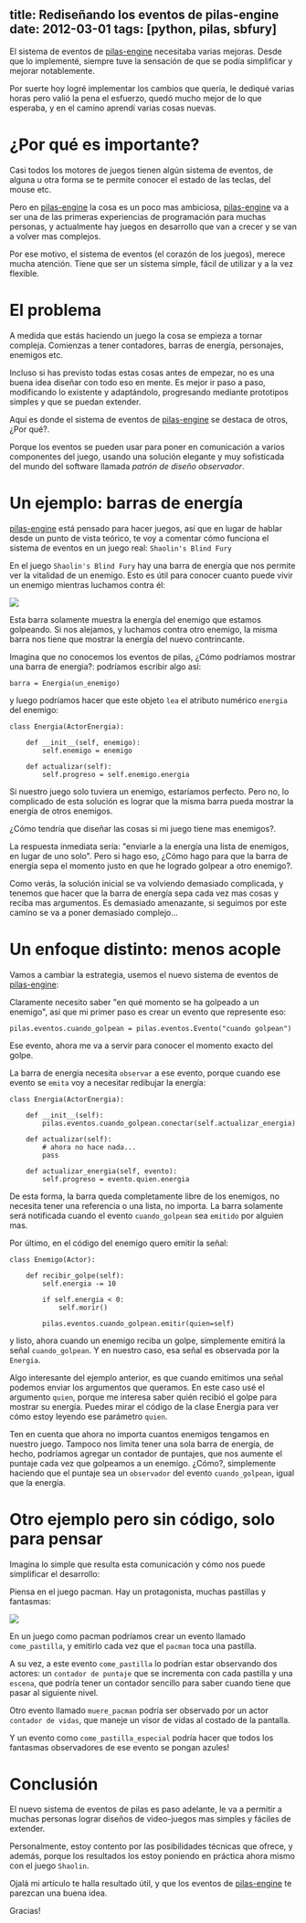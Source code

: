 title: Rediseñando los eventos de pilas-engine
date: 2012-03-01
tags: [python, pilas, sbfury]
---

El sistema de eventos de [pilas-engine] necesitaba
varias mejoras. Desde que lo implementé, siempre tuve
la sensación de que se podía simplificar y mejorar
notablemente.

<!--more-->

Por suerte hoy logré implementar los cambios que quería,
le dediqué varias horas pero valió la pena el esfuerzo, quedó
mucho mejor de lo que esperaba, y en el camino aprendí varias cosas
nuevas.

# ¿Por qué es importante?

Casi todos los motores de juegos tienen algún sistema de eventos,
de alguna u otra forma se te permite conocer el estado de las
teclas, del mouse etc.

Pero en [pilas-engine] la cosa es un poco mas ambiciosa, [pilas-engine]
va a ser una de las primeras experiencias de programación para
muchas personas, y actualmente hay juegos en desarrollo que van
a crecer y se van a volver mas complejos.

Por ese motivo, el sistema de eventos (el corazón de los juegos), merece
mucha atención. Tiene que ser un sistema simple, fácil de utilizar y a
la vez flexible.

# El problema

A medida que estás haciendo un juego la cosa se empieza a tornar
compleja. Comienzas a tener contadores, barras de energía, personajes, enemigos etc.

Incluso si has previsto todas estas cosas antes de empezar, no es
una buena idea diseñar con todo eso en mente. Es mejor ir paso a paso, modificando
lo existente y adaptándolo, progresando mediante prototipos simples y que se 
puedan extender.

Aquí es donde el sistema de eventos de [pilas-engine] se destaca
de otros, ¿Por qué?.

Porque los eventos se pueden usar para poner en comunicación a
varios componentes del juego, usando una solución elegante y
muy sofisticada del mundo del software llamada *patrón de diseño observador*.

# Un ejemplo: barras de energía

[pilas-engine] está pensado para hacer juegos, así que en lugar de
hablar desde un punto de vista teórico, te voy a comentar cómo
funciona el sistema de eventos en un juego real: ``Shaolin's Blind Fury``

En el juego ``Shaolin's Blind Fury`` hay una barra de energía que
nos permite ver la vitalidad de un enemigo. Esto es útil para conocer
cuanto puede vivir un enemigo mientras luchamos contra él:

![](/images/eventos/barra.jpg)

Esta barra solamente muestra la energía del enemigo que estamos
golpeando. Si nos alejamos, y luchamos contra otro enemigo, la misma
barra nos tiene que mostrar la energía del nuevo contrincante.

Imagina que no conocemos los eventos de pilas, ¿Cómo podríamos mostrar
una barra de energia?: podríamos escribir algo así:

    barra = Energia(un_enemigo)

y luego podríamos hacer que este objeto ``lea`` el atributo
numérico ``energia`` del enemigo:

    class Energia(ActorEnergia):

        def __init__(self, enemigo):
            self.enemigo = enemigo

        def actualizar(self):
            self.progreso = self.enemigo.energia


Si nuestro juego solo tuviera un enemigo, estaríamos perfecto. Pero no, lo
complicado de esta solución es lograr que la misma barra pueda
mostrar la energía de otros enemigos.

¿Cómo tendría que diseñar las cosas si mi juego tiene mas enemigos?.

La respuesta inmediata sería: "enviarle a la energía una lista de enemigos, 
en lugar de uno solo". Pero si hago eso, ¿Cómo hago para que la barra
de energía sepa el momento justo en que he logrado golpear a otro enemigo?.

Como verás, la solución inicial se va volviendo demasiado complicada, y
tenemos que hacer que la barra de energía sepa cada vez mas cosas
y reciba mas argumentos. Es demasiado amenazante, si seguimos por
este camino se va a poner demasiado complejo...


# Un enfoque distinto: menos acople

Vamos a cambiar la estrategia, usemos el nuevo sistema de eventos
de [pilas-engine]:

Claramente necesito saber "en qué momento se ha golpeado a un enemigo", así
que mi primer paso es crear un evento que represente eso:

    pilas.eventos.cuando_golpean = pilas.eventos.Evento("cuando golpean")

Ese evento, ahora me va a servir para conocer el momento exacto del
golpe.

La barra de energía necesita ``observar`` a ese evento, porque cuando
ese evento se ``emita`` voy a necesitar redibujar la energía:

    class Energia(ActorEnergia):

        def __init__(self):
            pilas.eventos.cuando_golpean.conectar(self.actualizar_energia)

        def actualizar(self):
            # ahora no hace nada...
            pass

        def actualizar_energia(self, evento):
            self.progreso = evento.quien.energia

De esta forma, la barra queda completamente libre de los enemigos, no
necesita tener una referencia o una lista, no importa. La
barra solamente será notificada cuando el evento ``cuando_golpean`` sea
``emitido`` por alguien mas.

Por último, en el código del enemigo quero emitir la señal:

    class Enemigo(Actor):
        
        def recibir_golpe(self):
            self.energia -= 10

            if self.energia < 0:
                self.morir()

            pilas.eventos.cuando_golpean.emitir(quien=self)

y listo, ahora cuando un enemigo reciba un golpe, simplemente
emitirá la señal ``cuando_golpean``. Y en nuestro caso, esa señal
es observada por la ``Energia``.

Algo interesante del ejemplo anterior, es que cuando emitimos
una señal podemos enviar los argumentos que queramos. En este caso usé el
argumento ``quien``, porque me interesa saber quién recibió el golpe para
mostrar su energía. Puedes mirar el código de la clase Energia para ver cómo estoy
leyendo ese parámetro ``quien``.

Ten en cuenta que ahora no importa cuantos enemigos tengamos en
nuestro juego. Tampoco nos limita tener una sola barra de energía, de hecho,
podríamos agregar un contador de puntajes, que nos aumente el puntaje
cada vez que golpeamos a un enemigo. ¿Cómo?, simplemente haciendo que
el puntaje sea un ``observador`` del evento ``cuando_golpean``, igual que
la energía.

# Otro ejemplo pero sin código, solo para pensar

Imagina lo simple que resulta esta comunicación y cómo nos
puede simplificar el desarrollo:

Piensa en el juego pacman. Hay un protagonista, muchas pastillas y fantasmas:

![](/images/eventos/pacman.jpg)

En un juego como pacman podríamos crear un evento llamado ``come_pastilla``,
y emitirlo cada vez que el ``pacman`` toca una pastilla.

A su vez, a este evento ``come_pastilla`` lo podrían estar observando dos
actores: un ``contador de puntaje`` que se incrementa con cada pastilla y
una ``escena``, que podría tener un contador sencillo para saber cuando
tiene que pasar al siguiente nivel.

Otro evento llamado ``muere_pacman`` podría ser observado por un actor 
``contador de vidas``, que maneje un visor de vidas al costado de la pantalla.

Y un evento como ``come_pastilla_especial`` podría hacer que todos los
fantasmas observadores de ese evento se pongan azules!



# Conclusión

El nuevo sistema de eventos de pilas es paso adelante, le
va a permitir a muchas personas lograr diseños de video-juegos
mas simples y fáciles de extender.


Personalmente, estoy contento por las posibilidades técnicas
que ofrece, y además, porque los resultados los estoy
poniendo en práctica ahora mismo con el juego ``Shaolin``.

Ojalá mi artículo te halla resultado útil, y que los eventos
de [pilas-engine] te parezcan una buena idea.

Gracias!


[pilas-engine]: http://www.pilas-engine.com.ar


